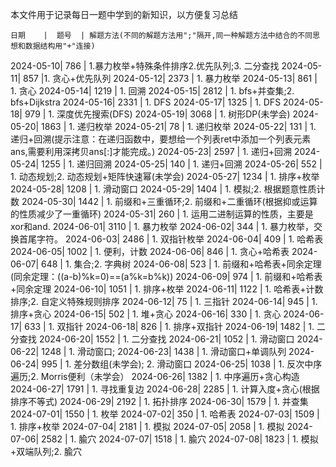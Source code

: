 本文件用于记录每日一题中学到的新知识，以方便复习总结

    日期    |  题号  | 解题方法(不同的解题方法用";"隔开,同一种解题方法中结合的不同思想和数据结构用"+"连接)
2024-05-10| 786  | 1.暴力枚举+特殊条件排序2.优先队列;3. 二分查找
2024-05-11| 857  |1. 贪心+优先队列
2024-05-12| 2373 | 1. 暴力枚举
2024-05-13| 861  | 1. 贪心
2024-05-14| 1219 | 1. 回溯
2024-05-15| 2812 | 1. bfs+并查集;2. bfs+Dijkstra
2024-05-16| 2331 | 1. DFS
2024-05-17| 1325 | 1. DFS
2024-05-18| 979  | 1. 深度优先搜索(DFS)
2024-05-19| 3068 | 1. 树形DP(未学会)
2024-05-20| 1863 | 1. 递归枚举
2024-05-21|  78  | 1. 递归枚举
2024-05-22| 131  | 1. 递归+回溯(提示注意：在递归函数中，要想给一个列表ret中添加一个列表元素ans,需要利用深拷贝ans[:]才能完成。)
2024-05-23| 2597 | 1. 递归+回溯
2024-05-24| 1255 | 1. 递归回溯
2024-05-25| 140  | 1. 递归+回溯
2024-05-26| 552  | 1. 动态规划;2. 动态规划+矩阵快速幂(未学会)
2024-05-27| 1234 | 1. 排序+枚举
2024-05-28| 1208 | 1. 滑动窗口
2024-05-29| 1404 | 1. 模拟;2. 根据题意性质计数
2024-05-30| 1442 | 1. 前缀和+三重循环;2. 前缀和+二重循环(根据抑或运算的性质减少了一重循环)
2024-05-31| 260  | 1. 运用二进制运算的性质，主要是xor和and.
2024-06-01| 3110 | 1. 暴力枚举
2024-06-02| 344  | 1. 暴力枚举，交换首尾字符。
2024-06-03| 2486 | 1. 双指针枚举
2024-06-04| 409  | 1. 哈希表
2024-06-05| 1002 | 1. 便利，计数
2024-06-06| 846  | 1. 贪心+哈希表
2024-06-07| 648  | 1. 集合;2. 字典树
2024-06-08| 523  | 1. 前缀和+哈希表+同余定理(同余定理：((a-b)%k=0)==(a%k=b%k))
2024-06-09| 974  | 1. 前缀和+哈希表+同余定理
2024-06-10| 1051 | 1. 排序+枚举
2024-06-11| 1122 | 1. 哈希表+计数排序;2. 自定义特殊规则排序
2024-06-12|  75  | 1. 三指针
2024-06-14| 945  | 1. 排序+贪心
2024-06-15| 502  | 1. 堆+贪心
2024-06-16| 330  | 1. 贪心
2024-06-17| 633  | 1. 双指针
2024-06-18| 826  | 1. 排序+双指针
2024-06-19| 1482 | 1. 二分查找
2024-06-20| 1552 | 1. 二分查找
2024-06-21| 1052 | 1. 滑动窗口
2024-06-22| 1248 | 1. 滑动窗口; 
2024-06-23| 1438 | 1. 滑动窗口+单调队列
2024-06-24| 995  | 1. 差分数组(未学会); 2. 滑动窗口
2024-06-25| 1038 | 1. 反次中序遍历;2. Morris便利（未学会）
2024-06-26| 1382 | 1. 中序遍历+贪心构造
2024-06-27| 1791 | 1. 寻找重复边
2024-06-28| 2285 | 1. 计算入度+贪心(根据排序不等式)
2024-06-29| 2192 | 1. 拓扑排序
2024-06-30| 1579 | 1. 并查集
2024-07-01| 1550 | 1. 枚举
2024-07-02| 350  | 1. 哈希表
2024-07-03| 1509 | 1. 排序+枚举
2024-07-04| 2181 | 1. 模拟
2024-07-05| 2058 | 1. 模拟
2024-07-06| 2582 | 1. 腧穴
2024-07-07| 1518 | 1. 腧穴
2024-07-08| 1823 | 1. 模拟+双端队列;2. 腧穴
